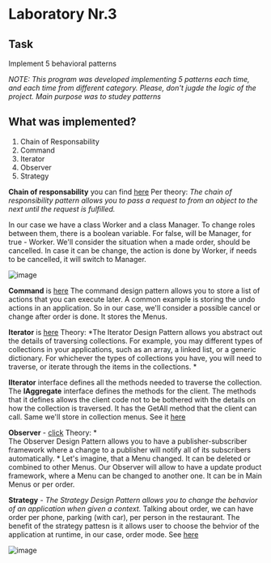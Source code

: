 # Laboratory Nr.3

## Task
Implement 5 behavioral patterns

*NOTE: This program was developed implementing 5 patterns each time, and each time from different category. Please, don't jugde the logic of the project. Main purpose was to studey patterns*

## What was implemented?
1. Chain of Responsability
2. Command
3. Iterator
4. Observer
5. Strategy


**Chain of responsability** you can find [here](https://github.com/Secoranda/TMPS/blob/master/LAB2/LAB2/LAB2/Behavioral/ChainofRes.cs)
Per theory: *The chain of responsibility pattern allows you to pass a request to from an object to the next until the request is fulfilled.*

In our case we have a class Worker and a class Manager. To change roles between them, there is a boolean variable.
For false, will be Manager, for true - Worker. We'll consider the situation when a made order, should be cancelled. In case it can be change, the action is done by Worker, if needs to be cancelled, it will switch to Manager.

![image](https://user-images.githubusercontent.com/24621285/55294660-54787800-540d-11e9-8a55-54ac5c0df416.png)

**Command** is [here](https://github.com/Secoranda/TMPS/blob/master/LAB2/LAB2/LAB2/Behavioral/Command.cs)
The command design pattern allows you to store a list of actions that you can execute later. A common example is storing the undo actions in an application.
So in our case, we'll consider a possible cancel or change after order is done. It stores the Menus.

**Iterator** is [here](https://github.com/Secoranda/TMPS/blob/master/LAB2/LAB2/LAB2/Behavioral/Iterator.cs)
Theory: *The Iterator Design Pattern allows you abstract out the details of traversing collections. For example, you may different types of collections in your applications, such as an array, a linked list, or a generic dictionary. For whichever the types of collections you have, you will need to traverse, or iterate through the items in the collections. *

**IIterator**  interface defines all the methods needed to traverse the collection.
The **IAggregate** interface defines the methods for the client. The methods that it defines allows the client code not to be bothered with the details on how the collection is traversed. It has the GetAll method that the client can call. Same we'll store in collection menus.
See it [here](https://github.com/Secoranda/TMPS/blob/master/LAB2/LAB2/LAB2/Behavioral/Iterator.cs)

**Observer** - [click](https://github.com/Secoranda/TMPS/blob/master/LAB2/LAB2/LAB2/Behavioral/Observer.cs)
Theory: *	
The Observer Design Pattern allows you to have a publisher-subscriber framework where a change to a publisher will notify all of its subscribers automatically. *
Let's imagine, that a Menu changed. It can be deleted or combined to other Menus.
Our Observer will allow to have a update product framework, where a Menu can be changed to another one. It can be in Main Menus or per order.

**Strategy** - *The Strategy Design Pattern allows you to change the behavior of an application when given a context.*
Talking about order, we can have order per phone, parking (with car), per person in the restaurant. The benefit of the strategy pattesn is it allows user to choose the behvior of the application at runtime, in our case, order mode. See [here](https://github.com/Secoranda/TMPS/blob/master/LAB2/LAB2/LAB2/Behavioral/Strategy.cs)

![image](https://user-images.githubusercontent.com/24621285/55294664-665a1b00-540d-11e9-80fe-266f3438d612.png)
